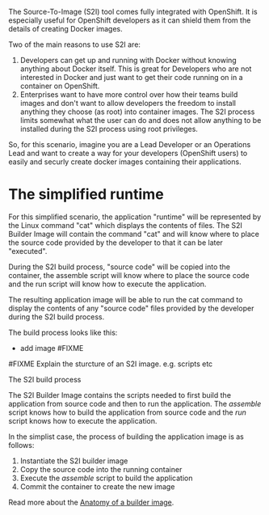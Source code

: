 The Source-To-Image (S2I) tool comes fully integrated with OpenShift.  It is especially useful for OpenShift developers as it can shield them from the details of creating Docker images.  

Two of the main reasons to use S2I are:

1. Developers can get up and running with Docker without knowing anything about Docker itself.  This is great for Developers who are not interested in Docker and just want to get their code running on in a container on OpenShift. 
1. Enterprises want to have more control over how their teams build images and don't want to allow developers the freedom to install anything they choose (as root) into container images.  The S2I process limits somewhat what the user can do and does not allow anything to be installed during the S2I process using root privileges. 

So, for this scenario, imagine you are a Lead Developer or an Operations Lead and want to create a way for your developers (OpenShift users) to easily and securly create docker images containing their applications. 

# The simplified runtime

For this simplified scenario, the application "runtime" will be represented by the Linux command "cat" which displays the contents of files.
The S2I Builder Image will contain the command "cat" and will know where to place the source code provided by the developer to that it can be later "executed". 

During the S2I build process, "source code" will be copied into the container, the assemble script will know where to place the source code and the run script will know how to execute the application.

The resulting application image will be able to run the cat command to display the contents of any "source code" files provided by the developer during the S2I build process. 

The build process looks like this:

- add image #FIXME

#FIXME Explain the sturcture of an S2I image. e.g. scripts etc 

The S2I build process

The S2I Builder Image contains the scripts needed to first build the application from source code and then to run the application.
The _assemble_ script knows how to build the application from source code and
the _run_ script knows how to execute the application.  

In the simplist case, the process of building the application image is as follows:

1. Instantiate the S2I builder image
1. Copy the source code into the running container 
1. Execute the _assemble_ script to build the application
1. Commit the container to create the new image

Read more about the [Anatomy of a builder image](https://github.com/openshift/source-to-image/#anatomy-of-a-builder-image).

